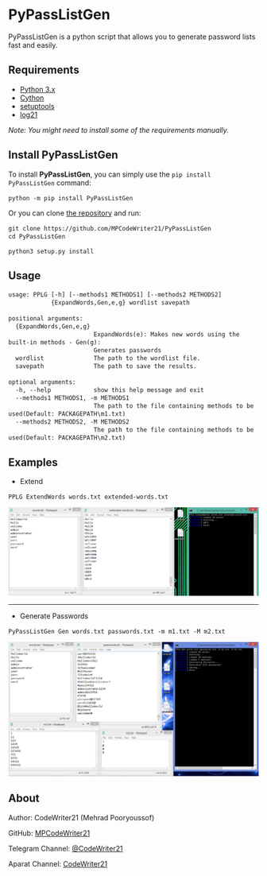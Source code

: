 PyPassListGen
=====

PyPassListGen is a python script that allows you to generate password lists fast and easily.

Requirements
------------

- [Python 3.x](https://Python.org)
- [Cython](https://cython.readthedocs.io/en/latest/src/quickstart/install.html)
- [setuptools](https://pypi.org/project/setuptools/)
- [log21](https://github.com/MPCodeWriter21/log21)

*Note: You might need to install some of the requirements manually.*

Install PyPassListGen
----------------------

To install **PyPassListGen**, you can simply use the `pip install PyPassListGen` command:

```commandline
python -m pip install PyPassListGen
```

Or you can clone [the repository](https://github.com/MPCodeWriter21/PyPassListGen) and run:

```commandline
git clone https://github.com/MPCodeWriter21/PyPassListGen
cd PyPassListGen
```

```commandline
python3 setup.py install
```

Usage
-----

```
usage: PPLG [-h] [--methods1 METHODS1] [--methods2 METHODS2]
            {ExpandWords,Gen,e,g} wordlist savepath

positional arguments:
  {ExpandWords,Gen,e,g}
                        ExpandWords(e): Makes new words using the built-in methods - Gen(g):
                        Generates passwords
  wordlist              The path to the wordlist file.
  savepath              The path to save the results.

optional arguments:
  -h, --help            show this help message and exit
  --methods1 METHODS1, -m METHODS1
                        The path to the file containing methods to be used(Default: PACKAGEPATH\m1.txt)
  --methods2 METHODS2, -M METHODS2
                        The path to the file containing methods to be used(Default: PACKAGEPATH\m2.txt)
```

Examples
--------

- Extend

```shell
PPLG ExtendWords words.txt extended-words.txt
```

![Extend](ScreenShots/ExtendWords.png)

----

- Generate Passwords

```shell
PyPassListGen Gen words.txt passwords.txt -m m1.txt -M m2.txt
```

![Generate](ScreenShots/Generate.png)

About
-----
Author: CodeWriter21 (Mehrad Pooryoussof)

GitHub: [MPCodeWriter21](https://github.com/MPCodeWriter21)

Telegram Channel: [@CodeWriter21](https://t.me/CodeWriter21)

Aparat Channel: [CodeWriter21](https://www.aparat.com/CodeWriter21)